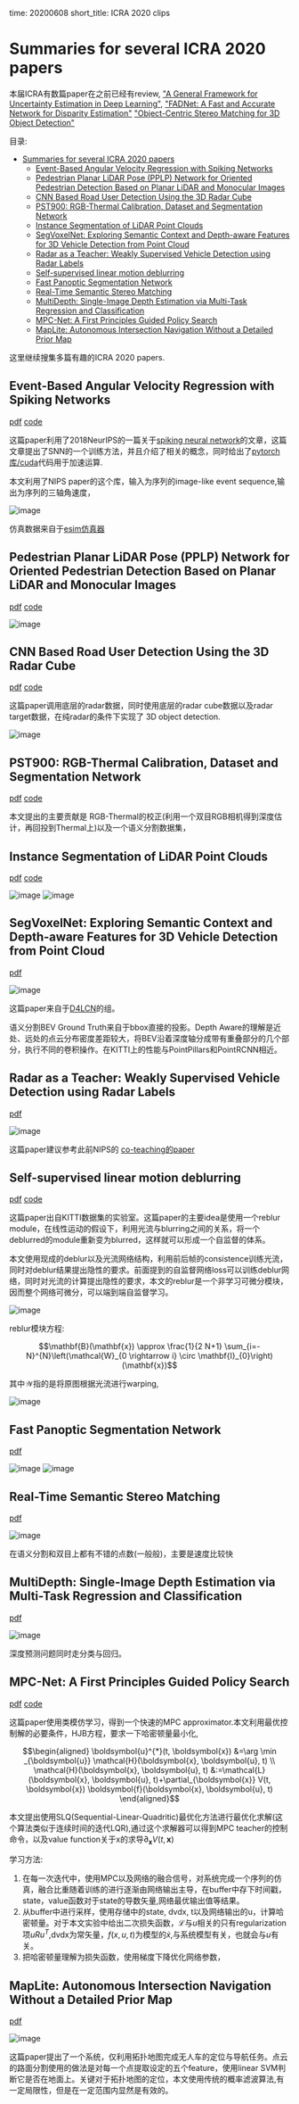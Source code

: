 time: 20200608
short_title: ICRA 2020 clips

# Summaries for several ICRA 2020 papers

本届ICRA有数篇paper在之前已经有review, ["A General Framework for Uncertainty Estimation in Deep Learning"](../../The_theory/Framework_Uncertainty_Propagation.md), ["FADNet: A Fast and Accurate Network for Disparity Estimation"](../others/FADNet.md) ["Object-Centric Stereo Matching for 3D Object Detection"](../../3dDetection/RecentCollectionForStereo3D.md)

目录:
- [Summaries for several ICRA 2020 papers](#summaries-for-several-icra-2020-papers)
  - [Event-Based Angular Velocity Regression with Spiking Networks](#event-based-angular-velocity-regression-with-spiking-networks)
  - [Pedestrian Planar LiDAR Pose (PPLP) Network for Oriented Pedestrian Detection Based on Planar LiDAR and Monocular Images](#pedestrian-planar-lidar-pose-pplp-network-for-oriented-pedestrian-detection-based-on-planar-lidar-and-monocular-images)
  - [CNN Based Road User Detection Using the 3D Radar Cube](#cnn-based-road-user-detection-using-the-3d-radar-cube)
  - [PST900: RGB-Thermal Calibration, Dataset and Segmentation Network](#pst900-rgb-thermal-calibration-dataset-and-segmentation-network)
  - [Instance Segmentation of LiDAR Point Clouds](#instance-segmentation-of-lidar-point-clouds)
  - [SegVoxelNet: Exploring Semantic Context and Depth-aware Features for 3D Vehicle Detection from Point Cloud](#segvoxelnet-exploring-semantic-context-and-depth-aware-features-for-3d-vehicle-detection-from-point-cloud)
  - [Radar as a Teacher: Weakly Supervised Vehicle Detection using Radar Labels](#radar-as-a-teacher-weakly-supervised-vehicle-detection-using-radar-labels)
  - [Self-supervised linear motion deblurring](#self-supervised-linear-motion-deblurring)
  - [Fast Panoptic Segmentation Network](#fast-panoptic-segmentation-network)
  - [Real-Time Semantic Stereo Matching](#real-time-semantic-stereo-matching)
  - [MultiDepth: Single-Image Depth Estimation via Multi-Task Regression and Classification](#multidepth-single-image-depth-estimation-via-multi-task-regression-and-classification)
  - [MPC-Net: A First Principles Guided Policy Search](#mpc-net-a-first-principles-guided-policy-search)
  - [MapLite: Autonomous Intersection Navigation Without a Detailed Prior Map](#maplite-autonomous-intersection-navigation-without-a-detailed-prior-map)


这里继续搜集多篇有趣的ICRA 2020 papers.

## Event-Based Angular Velocity Regression with Spiking Networks

[pdf](https://arxiv.org/pdf/2003.02790.pdf) [code](https://github.com/uzh-rpg/snn_angular_velocity)

这篇paper利用了2018NeurIPS的一篇关于[spiking neural network](http://papers.nips.cc/paper/7415-slayer-spike-layer-error-reassignment-in-time.pdf)的文章，这篇文章提出了SNN的一个训练方法，并且介绍了相关的概念，同时给出了[pytorch库/cuda](https://github.com/bamsumit/slayerPytorch)代码用于加速运算.

本文利用了NIPS paper的这个库，输入为序列的image-like event sequence,输出为序列的三轴角速度，

![image](res/event_snn.png)

仿真数据来自于[esim仿真器](https://github.com/uzh-rpg/rpg_esim)

## Pedestrian Planar LiDAR Pose (PPLP) Network for Oriented Pedestrian Detection Based on Planar LiDAR and Monocular Images

[pdf](https://ieeexplore.ieee.org/stamp/stamp.jsp?tp=&arnumber=8943147) [code](https://github.com/BoomFan/PPLP)

![image](res/PPLP.png)

## CNN Based Road User Detection Using the 3D Radar Cube

[pdf](https://ieeexplore.ieee.org/stamp/stamp.jsp?tp=&arnumber=8962258) [code](https://github.com/tudelft-iv/RTCnet)

这篇paper调用底层的radar数据，同时使用底层的radar cube数据以及radar target数据，在纯radar的条件下实现了 3D object detection.

![image](res/radar_cube_arch.png)

## PST900: RGB-Thermal Calibration, Dataset and Segmentation Network

[pdf](https://arxiv.org/pdf/1909.10980.pdf) [code](https://github.com/ShreyasSkandanS/pst900_thermal_rgb)

本文提出的主要贡献是 RGB-Thermal的校正(利用一个双目RGB相机得到深度估计，再回投到Thermal上)以及一个语义分割数据集，

## Instance Segmentation of LiDAR Point Clouds

[pdf](http://www.feihuzhang.com/ICRA2020.pdf) [code](https://github.com/feihuzhang/LiDARSeg)

![image](res/instance_seg_lidar.png)
![image](res/lidar_instanceseg_arch.png)

## SegVoxelNet: Exploring Semantic Context and Depth-aware Features for 3D Vehicle Detection from Point Cloud

[pdf](https://arxiv.org/pdf/2002.05316.pdf)

![image](res/segvoxelnet_arch.png)

这篇paper来自于[D4LCN](../../3dDetection/RecentCollectionForMono3D.md)的组。

语义分割BEV Ground Truth来自于bbox直接的投影。Depth Aware的理解是近处、远处的点云分布密度差距较大，将BEV沿着深度轴分成带有重叠部分的几个部分，执行不同的卷积操作。在KITTI上的性能与PointPillars和PointRCNN相近。

##  Radar as a Teacher: Weakly Supervised Vehicle Detection using Radar Labels

[pdf](http://www.robots.ox.ac.uk/~mobile/Papers/Relabel_ICRA2020.pdf)

![image](res/relabel_coteaching.png)

这篇paper建议参考此前NIPS的 [co-teaching的paper](https://arxiv.org/pdf/1804.06872.pdf)

## Self-supervised linear motion deblurring

[pdf](https://arxiv.org/pdf/2002.04070.pdf) [code](https://github.com/ethliup/SelfDeblur)

这篇paper出自KITTI数据集的实验室。这篇paper的主要idea是使用一个reblur module，在线性运动的假设下，利用光流与blurring之间的关系，将一个deblurred的module重新变为blurred，这样就可以形成一个自监督的体系。

本文使用现成的deblur以及光流网络结构，利用前后帧的consistence训练光流，同时对deblur结果提出隐性的要求。前面提到的自监督网络loss可以训练deblur网络，同时对光流的计算提出隐性的要求，本文的reblur是一个非学习可微分模块，因而整个网络可微分，可以端到端自监督学习。

![image](res/self-supervised-deblur.png)

reblur模块方程:

$$\mathbf{B}(\mathbf{x}) \approx \frac{1}{2 N+1} \sum_{i=-N}^{N}\left(\mathcal{W}_{0 \rightarrow i} \circ \mathbf{I}_{0}\right)(\mathbf{x})$$

其中$\mathcal{W}$指的是将原图根据光流进行warping,

![image](res/reblur_warpping.png)


## Fast Panoptic Segmentation Network
[pdf](https://arxiv.org/pdf/1910.03892.pdf)

![image](res/panoptic_arch.png)
![image](res/panoptic_head.png)

## Real-Time Semantic Stereo Matching
[pdf](https://arxiv.org/pdf/1910.00541.pdf) 

![image](res/RTS2Net.png)

在语义分割和双目上都有不错的点数(一般般)，主要是速度比较快

## MultiDepth: Single-Image Depth Estimation via Multi-Task Regression and Classification
[pdf](https://arxiv.org/pdf/1907.11111.pdf)

![image](res/multidepth_arch.png)

深度预测问题同时走分类与回归。

## MPC-Net: A First Principles Guided Policy Search
[pdf](https://arxiv.org/pdf/1909.05197.pdf) [code](https://github.com/leggedrobotics/MPC-Net)

这篇paper使用类模仿学习，得到一个快速的MPC approximator.本文利用最优控制解的必要条件，HJB方程，要求一下哈密顿量最小化,

$$\begin{aligned}
\boldsymbol{u}^{*}(t, \boldsymbol{x}) &=\arg \min _{\boldsymbol{u}} \mathcal{H}(\boldsymbol{x}, \boldsymbol{u}, t) \\
\mathcal{H}(\boldsymbol{x}, \boldsymbol{u}, t) &:=\mathcal{L}(\boldsymbol{x}, \boldsymbol{u}, t)+\partial_{\boldsymbol{x}} V(t, \boldsymbol{x}) \boldsymbol{f}(\boldsymbol{x}, \boldsymbol{u}, t)
\end{aligned}$$

本文提出使用SLQ(Sequential-Linear-Quadritic)最优化方法进行最优化求解(这个算法类似于连续时间的迭代LQR),通过这个求解器可以得到MPC teacher的控制命令，以及value function关于x的求导$\partial_{\boldsymbol{x}} V(t, \boldsymbol{x})$

学习方法:
1. 在每一次迭代中，使用MPC以及网络的融合信号，对系统完成一个序列的仿真，融合比重随着训练的进行逐渐由网络输出主导，在buffer中存下时间戳，state，value函数对于state的导数矢量,网络最优输出值等结果。
2. 从buffer中进行采样，使用存储中的state, dvdx, t以及网络输出的u，计算哈密顿量。对于本文实验中给出二次损失函数，$\mathcal{L}$与$u$相关的只有regularization项$uRu^T$,dvdx为常矢量，$f(x, u, t)$为模型的$\dot x$,与系统模型有关，也就会与$u$有关。
3. 把哈密顿量理解为损失函数，使用梯度下降优化网络参数，

## MapLite: Autonomous Intersection Navigation Without a Detailed Prior Map

[pdf](https://ieeexplore.ieee.org/stamp/stamp.jsp?tp=&arnumber=8936918)

![image](res/maplite.png)

这篇paper提出了一个系统，仅利用拓扑地图完成无人车的定位与导航任务。点云的路面分割使用的做法是对每一个点提取设定的五个feature，使用linear SVM判断它是否在地面上。关键对于拓扑地图的定位，本文使用传统的概率滤波算法,有一定局限性，但是在一定范围内显然是有效的。


